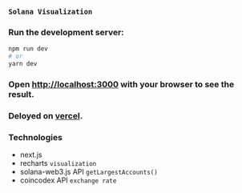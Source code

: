 ### ```Solana Visualization```

### Run the development server:
```bash
npm run dev
# or
yarn dev
```

### Open [http://localhost:3000](http://localhost:3000) with your browser to see the result.

### Deloyed on [vercel](https://solana-gold.vercel.app/).

### Technologies
- next.js
- recharts `visualization`
- solana-web3.js API `getLargestAccounts()`
- coincodex API `exchange rate`
